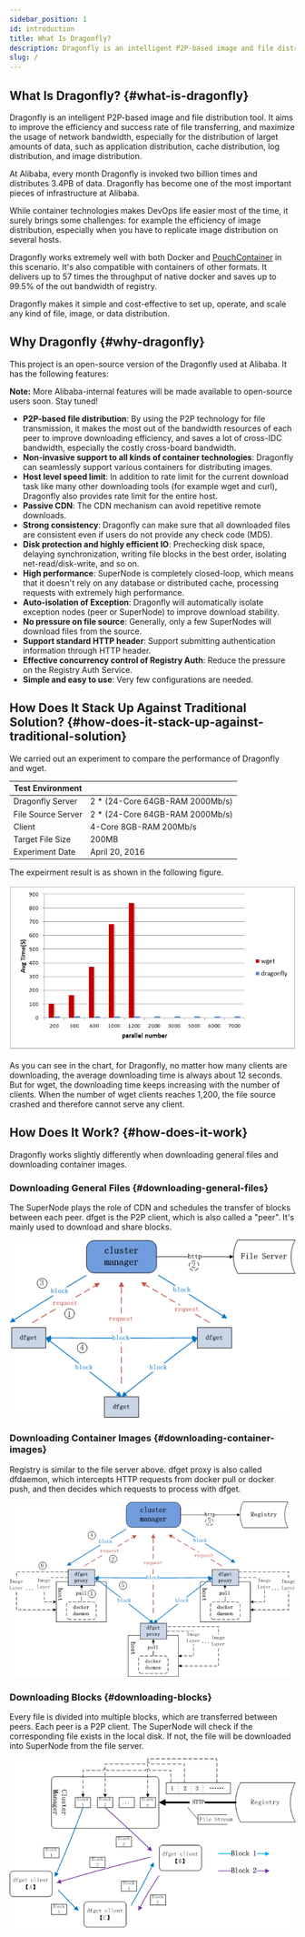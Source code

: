 ```yaml
---
sidebar_position: 1
id: introduction
title: What Is Dragonfly?
description: Dragonfly is an intelligent P2P-based image and file distribution tool. It aims to improve the efficiency and success rate of file transferring, and maximize the usage of network bandwidth, especially for the distribution of larget amounts of data, such as application distribution, cache distribution, log distribution, and image distribution.
slug: /
---
```


## What Is Dragonfly? {#what-is-dragonfly}

Dragonfly is an intelligent P2P-based image and file distribution tool. It aims to improve the efficiency and success
rate of file transferring, and maximize the usage of network bandwidth, especially for the distribution of larget
amounts of data, such as application distribution, cache distribution, log distribution, and image distribution.

At Alibaba, every month Dragonfly is invoked two billion times and distributes 3.4PB of data. Dragonfly has become one
of the most important pieces of infrastructure at Alibaba.

While container technologies makes DevOps life easier most of the time, it surely brings some challenges: for example
the efficiency of image distribution, especially when you have to replicate image distribution on several hosts.

Dragonfly works extremely well with both Docker and [PouchContainer](https://github.com/alibaba/pouch) in this scenario.
It's also compatible with containers of other formats. It delivers up to 57 times the throughput of native docker
and saves up to 99.5% of the out bandwidth of registry.

Dragonfly makes it simple and cost-effective to set up, operate, and scale any kind of file, image,
or data distribution.

## Why Dragonfly {#why-dragonfly}

This project is an open-source version of the Dragonfly used at Alibaba. It has the following features:

**Note:** More Alibaba-internal features will be made available to open-source users soon. Stay tuned!

- **P2P-based file distribution**: By using the P2P technology for file transmission, it makes the most out of the
  bandwidth resources of each peer to improve downloading efficiency, and saves a lot of cross-IDC bandwidth,
  especially the costly cross-board bandwidth.
- **Non-invasive support to all kinds of container technologies**: Dragonfly can seamlessly support various containers
  for distributing images.
- **Host level speed limit**: In addition to rate limit for the current download task like many other downloading tools
  (for example wget and curl), Dragonfly also provides rate limit for the entire host.
- **Passive CDN**: The CDN mechanism can avoid repetitive remote downloads.
- **Strong consistency**: Dragonfly can make sure that all downloaded files are consistent even if users do not provide
  any check code (MD5).
- **Disk protection and highly efficient IO**: Prechecking disk space, delaying synchronization, writing file blocks
  in the best order, isolating net-read/disk-write, and so on.
- **High performance**: SuperNode is completely closed-loop, which means that it doesn't rely on any database
  or distributed cache, processing requests with extremely high performance.
- **Auto-isolation of Exception**: Dragonfly will automatically isolate exception nodes (peer or SuperNode)
  to improve download stability.
- **No pressure on file source**: Generally, only a few SuperNodes will download files from the source.
- **Support standard HTTP header**: Support submitting authentication information through HTTP header.
- **Effective concurrency control of Registry Auth**: Reduce the pressure on the Registry Auth Service.
- **Simple and easy to use**: Very few configurations are needed.

## How Does It Stack Up Against Traditional Solution? {#how-does-it-stack-up-against-traditional-solution}

We carried out an experiment to compare the performance of Dragonfly and wget.

| Test Environment   |                                  |
| ------------------ | -------------------------------- |
| Dragonfly Server   | 2 \* (24-Core 64GB-RAM 2000Mb/s) |
| File Source Server | 2 \* (24-Core 64GB-RAM 2000Mb/s) |
| Client             | 4-Core 8GB-RAM 200Mb/s           |
| Target File Size   | 200MB                            |
| Experiment Date    | April 20, 2016                   |

The expeirment result is as shown in the following figure.

![How it stacks up](../resource/performance.png)

As you can see in the chart, for Dragonfly, no matter how many clients are downloading, the average downloading
time is always about 12 seconds. But for wget, the downloading time keeps increasing with the number of clients.
When the number of wget clients reaches 1,200, the file source crashed and therefore cannot serve any client.

## How Does It Work? {#how-does-it-work}

Dragonfly works slightly differently when downloading general files and downloading container images.

### Downloading General Files {#downloading-general-files}

The SuperNode plays the role of CDN and schedules the transfer of blocks between each peer. dfget is the P2P client,
which is also called a "peer". It's mainly used to download and share blocks.

![Downloading General Files](../resource/dfget.png)

### Downloading Container Images {#downloading-container-images}

Registry is similar to the file server above. dfget proxy is also called dfdaemon, which intercepts HTTP requests
from docker pull or docker push, and then decides which requests to process with dfget.

![Downloading Container Images](../resource/dfget-combine-container.png)

### Downloading Blocks {#downloading-blocks}

Every file is divided into multiple blocks, which are transferred between peers. Each peer is a P2P client.
The SuperNode will check if the corresponding file exists in the local disk. If not,
the file will be downloaded into SuperNode from the file server.

![How file blocks are downloaded](../resource/distributing.png)
